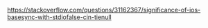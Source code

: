 https://stackoverflow.com/questions/31162367/significance-of-ios-basesync-with-stdiofalse-cin-tienull
